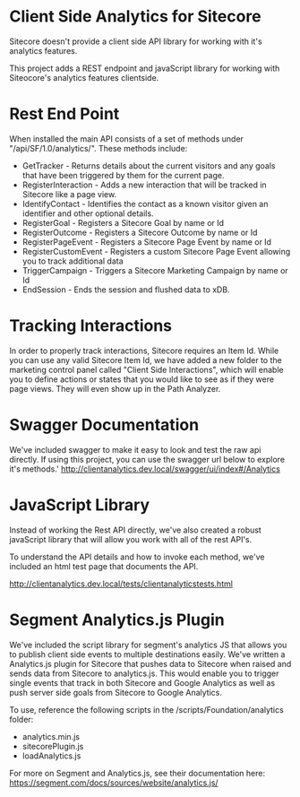 # Client Side Analytics for Sitecore

Sitecore doesn't provide a client side API library for working with it's analytics features. 

This project adds a REST endpoint and javaScript library for working with Siteocore's analytics features clientside.

# Rest End Point

When installed the main API consists of a set of methods under "/api/SF/1.0/analytics/". These methods include:

* GetTracker - Returns details about the current visitors and any goals that have been triggered by them for the current page.
* RegisterInteraction - Adds a new interaction that will be tracked in Sitecore like a page view.
* IdentifyContact - Identifies the contact as a known visitor given an identifier and other optional details.
* RegisterGoal - Registers a Sitecore Goal by name or Id
* RegisterOutcome - Registers a Sitecore Outcome by name or Id
* RegisterPageEvent - Registers a Sitecore Page Event by name or Id
* RegisterCustomEvent - Registers a custom Sitecore Page Event allowing you to track additional data
* TriggerCampaign - Triggers a Sitecore Marketing Campaign by name or Id
* EndSession - Ends the session and flushed data to xDB.

# Tracking Interactions

In order to properly track interactions, Sitecore requires an Item Id. While you can use any valid Sitecore Item Id, we have added a new folder to the marketing control panel called "Client Side Interactions", which will enable you to define actions or states that you would like to see as if they were page views. They will even show up in the Path Analyzer.

# Swagger Documentation

We've included swagger to make it easy to look and test the raw api directly. If using this project, you can use the swagger url below to explore it's methods.'
http://clientanalytics.dev.local/swagger/ui/index#/Analytics

# JavaScript Library

Instead of working the Rest API directly, we've also created a robust javaScript library that will allow you work with all of the rest API's.

To understand the API details and how to invoke each method, we've included an html test page that documents the API.

http://clientanalytics.dev.local/tests/clientanalyticstests.html

# Segment Analytics.js Plugin

We've included the script library for segment's analytics JS that allows you to publish client side events to multiple destinations easily. We've written a Analytics.js plugin for Sitecore that pushes data to Sitecore when raised and sends data from Sitecore to analytics.js. This would enable you to trigger single events that track in both Sitecore and Google Analytics as well as push server side goals from Sitecore to Google Analytics.

To use, reference the following scripts in the /scripts/Foundation/analytics folder:
* analytics.min.js
* sitecorePlugin.js
* loadAnalytics.js

For more on Segment and Analytics.js, see their documentation here: 
https://segment.com/docs/sources/website/analytics.js/
